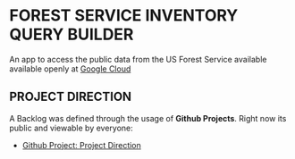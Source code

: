 # FOREST SERVICE INVENTORY QUERY BUILDER

An app to access the public data from the US Forest Service available available openly at [Google Cloud](https://console.cloud.google.com/marketplace/product/us-forest-service/forest-inventory-analysis)

## PROJECT DIRECTION

A Backlog was defined through the usage of **Github Projects**. Right now its public and viewable by everyone:

- [Github Project: Project Direction](https://github.com/users/Felipe-RA/projects/2)

